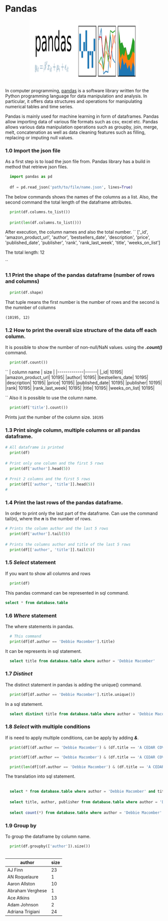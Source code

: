 # Pandas

<p align="center"> 
<img src="https://github.com/BardisRenos/Pandas/blob/master/pandas.png" width="350" height="200" style=centerme>
</p>

In computer programming, [pandas](https://en.wikipedia.org/wiki/Pandas_(software)) is a software library written for the Python programming language for data manipulation and analysis. In particular, it offers data structures and operations for manipulating numerical tables and time series.

Pandas is mainly used for machine learning in form of dataframes. Pandas allow importing data of various file formats such as csv, excel etc. Pandas allows various data manipulation operations such as groupby, join, merge, melt, concatenation as well as data cleaning features such as filling, replacing or imputing null values.


### 1.0 Import the json file
As a first step is to load the json file from. Pandas library has a build in method that retrieve json files.

```python
  import pandas as pd

  df = pd.read_json('path/to/file/name.json', lines=True)
```

The below commands shows the names of the columns as a list. Also, the second command the total length of the dataframe attributes.

```python
  print(df.columns.to_list())
  
  print(len(df.columns.to_list()))
```

After execution, the column names and also the total number.
``
['_id', 'amazon_product_url', 'author', 'bestsellers_date', 'description', 'price', 'published_date', 'publisher', 'rank', 'rank_last_week', 'title', 'weeks_on_list']

The total length:  12

``

### 1.1 Print the shape of the pandas dataframe (number of rows and columns)

```python
  print(df.shape)
```

That tuple means the first number is the number of rows and the second is the numnber of columns
  
``
  (10195, 12)
``

### 1.2 How to print the overall size structure of the data off each column.

It is possible to show the number of non-null/NaN values. using the ***.count()*** command.

```python
  print(df.count())
```

``
| column name | size |
|-------------|------|
|_id|             10195|
|amazon_product_url|    10195|
|author|                10195|
|bestsellers_date|      10195|
|description|           10195|
|price|                 10195|
|published_date|        10195|
|publisher|             10195|
|rank|                  10195|
|rank_last_week|        10195|
|title|                 10195|
|weeks_on_list|         10195|

``
Also it is possible to use the column name.

```python
  print(df['title'].count())
```
Prints just the number of the column size.
``
10195
``

### 1.3 Print single column, multiple columns or all pandas dataframe.

```python
# All dataframe is printed 
  print(df)

# Print only one column and the first 5 rows
  print(df['author'].head(5))
  
# Prnit 2 columns and the first 5 rows
  print(df[['author', 'title']].head(5))
#   
```

### 1.4 Print the last rows of the pandas dataframe.

In order to print only the last part of the dataframe. Can use the command tail(n), where the ***n*** is the number of rows.

```python
# Prints the column author and the last 5 rows
  print(df['author'].tail(5))

# Prints the columns author and title of the last 5 rows
  print(df[['author', 'title']].tail(5))

```
### 1.5 ***Select*** statement

If you want to show all columns and rows
  
  ```python
    print(df)
  ```
  This pandas command can be represented in sql command.
  
  ```sql
  select * from database.table
  ```

### 1.6 ***Where*** statement

The where statements in pandas.

```python
  # This command 
  print(df[df.author == 'Debbie Macomber'].title)
```
It can be represents in sql statement.

```sql
  select title from database.table where author = 'Debbie Macomber'
```

### 1.7 ***Distinct*** 
The distinct statement in pandas is adding the unique() command.

```python
  print(df[df.author == 'Debbie Macomber'].title.unique())
```
In a sql statement.

```sql
  select distinct title from database.table where author = 'Debbie Macomber'
```

### 1.8 ***Select*** with multiple conditions

If is need to apply multiple conditions, can be apply by adding ***&***.

```python
  print(df[(df.author == 'Debbie Macomber') & (df.title == 'A CEDAR COVE CHRISTMAS')])
```

```python 
  print(df[(df.author == 'Debbie Macomber') & (df.title == 'A CEDAR COVE CHRISTMAS')][['title', 'author', 'publisher']])
```

```python
  print(len(df[(df.author == 'Debbie Macomber') & (df.title == 'A CEDAR COVE CHRISTMAS')][['title', 'author', 'publisher']]))
```

The translation into sql statement.

```sql
  
  select * from database.table where author = 'Debbie Macomber' and title = 'A CEDAR COVE CHRISTMAS'
  
  select title, author, publisher from database.table where author = 'Debbie Macomber' and title = 'A CEDAR COVE CHRISTMAS'
  
  select count(*) from database.table where author = 'Debbie Macomber' and title = 'A CEDAR COVE CHRISTMAS'

```

### 1.9 Group by

To group the dataframe by column name. 

```python
  print(df.groupby(['author']).size())
  
```

| author | size |
|--------|------|
|AJ Finn        |                               23
|AN Roquelaure  |                                1
|Aaron Allston  |                               10
|Abraham Verghese|                               1
|Ace Atkins |                                   13
|Adam Johnson |                                  2
|Adriana Trigiani |                             24







